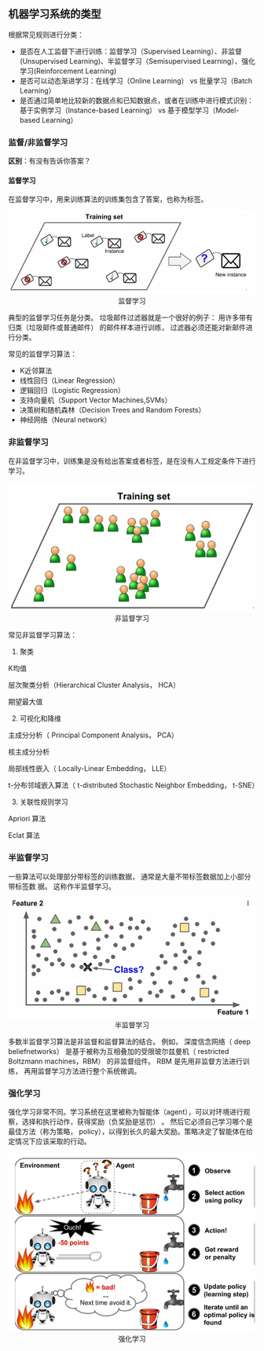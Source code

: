 ## 机器学习系统的类型

根据常见规则进行分类：

- 是否在人工监督下进行训练：监督学习（Supervised Learning）、非监督(Unsupervised Learning)、半监督学习（Semisupervised Learning）、强化学习(Reinforcement Learning)
- 是否可以动态渐进学习：在线学习（Online Learning） vs 批量学习（Batch Learning）
- 是否通过简单地比较新的数据点和已知数据点，或者在训练中进行模式识别：基于实例学习（Instance-based Learning） vs 基于模型学习（Model-based Learning）

### 监督/非监督学习

**区别**：有没有告诉你答案？

#### 监督学习
在监督学习中，用来训练算法的训练集包含了答案，也称为标签。

<center><img alt="监督学习" src="https://raw.githubusercontent.com/Holdwsq/Holdwsq.github.io/master/_pictures/Supervised_learning.jpg"></center>
<center>监督学习</center>

典型的监督学习任务是分类。 垃圾邮件过滤器就是一个很好的例子： 用许多带有归类（垃圾邮件或普通邮件） 的邮件样本进行训练， 过滤器必须还能对新邮件进行分类。

常见的监督学习算法：
- K近邻算法
- 线性回归（Linear Regression）
- 逻辑回归（Logistic Regression）
- 支持向量机（Support Vector Machines,SVMs）
- 决策树和随机森林（Decision Trees and Random Forests）
- 神经网络（Neural network）

### 非监督学习
在非监督学习中，训练集是没有给出答案或者标签，是在没有人工规定条件下进行学习。

<center><img alt="非监督学习" src="https://raw.githubusercontent.com/Holdwsq/Holdwsq.github.io/master/_pictures/Unsupervised_learning.jpg"></center>
<center>非监督学习</center>

常见非监督学习算法：

1. 聚类

K均值

层次聚类分析（Hierarchical Cluster Analysis， HCA）

期望最大值

2. 可视化和降维

主成分分析（ Principal Component Analysis， PCA）

核主成分分析

局部线性嵌入（ Locally-Linear Embedding， LLE）

t-分布邻域嵌入算法（ t-distributed Stochastic Neighbor Embedding， t-SNE）

3. 关联性规则学习

Apriori 算法

Eclat 算法

### 半监督学习

一些算法可以处理部分带标签的训练数据， 通常是大量不带标签数据加上小部分带标签数
据。 这称作半监督学习。

<center><img alt="半监督学习" src="https://raw.githubusercontent.com/Holdwsq/Holdwsq.github.io/master/_pictures/Semisupervised_learning.jpg"></center>
<center>半监督学习</center>

多数半监督学习算法是非监督和监督算法的结合。 例如， 深度信念网络（ deep beliefnetworks） 是基于被称为互相叠加的受限玻尔兹曼机（ restricted Boltzmann machines，RBM） 的非监督组件。 RBM 是先用非监督方法进行训练， 再用监督学习方法进行整个系统微调。

### 强化学习

强化学习非常不同。学习系统在这里被称为智能体（agent），可以对环境进行观察，选择和执行动作，获得奖励（负奖励是惩罚） 。 然后它必须自己学习哪个是最佳方法（称为策略， policy），以得到长久的最大奖励。策略决定了智能体在给定情况下应该采取的行动。

<center><img alt="强化学习" src="https://raw.githubusercontent.com/Holdwsq/Holdwsq.github.io/master/_pictures/Reinforcement_Learning.jpg"></center>
<center>强化学习</center>